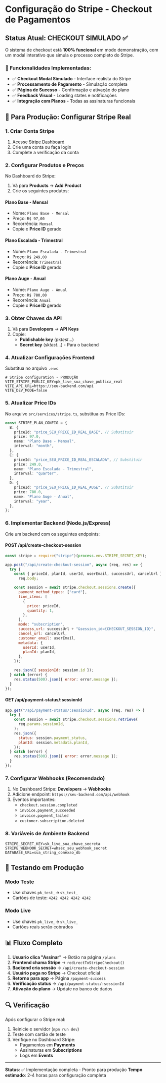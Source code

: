 # Configuração do Stripe - Checkout de Pagamentos

## Status Atual: CHECKOUT SIMULADO ✅

O sistema de checkout está **100% funcional** em modo demonstração, com um modal interativo que simula o processo completo do Stripe.

### 🎯 **Funcionalidades Implementadas:**

- ✅ **Checkout Modal Simulado** - Interface realista do Stripe
- ✅ **Processamento de Pagamento** - Simulação completa
- ✅ **Página de Sucesso** - Confirmação e ativação do plano
- ✅ **Feedback Visual** - Loading states e notificações
- ✅ **Integração com Planos** - Todas as assinaturas funcionais

## 🔧 **Para Produção: Configurar Stripe Real**

### 1. Criar Conta Stripe

1. Acesse [Stripe Dashboard](https://dashboard.stripe.com/)
2. Crie uma conta ou faça login
3. Complete a verificação da conta

### 2. Configurar Produtos e Preços

No Dashboard do Stripe:

1. Vá para **Products** → **Add Product**
2. Crie os seguintes produtos:

#### **Plano Base - Mensal**

- Nome: `Plano Base - Mensal`
- Preço: `R$ 97,00`
- Recorrência: `Mensal`
- Copie o **Price ID** gerado

#### **Plano Escalada - Trimestral**

- Nome: `Plano Escalada - Trimestral`
- Preço: `R$ 249,00`
- Recorrência: `Trimestral`
- Copie o **Price ID** gerado

#### **Plano Auge - Anual**

- Nome: `Plano Auge - Anual`
- Preço: `R$ 780,00`
- Recorrência: `Anual`
- Copie o **Price ID** gerado

### 3. Obter Chaves da API

1. Vá para **Developers** → **API Keys**
2. Copie:
   - **Publishable key** (pk*test*...)
   - **Secret key** (sk*test*...) - Para o backend

### 4. Atualizar Configurações Frontend

Substitua no arquivo `.env`:

```env
# Stripe configuration - PRODUÇÃO
VITE_STRIPE_PUBLIC_KEY=pk_live_sua_chave_publica_real
VITE_API_URL=https://seu-backend.com/api
VITE_DEV_MODE=false
```

### 5. Atualizar Price IDs

No arquivo `src/services/stripe.ts`, substitua os Price IDs:

```typescript
const STRIPE_PLAN_CONFIG = {
  B: {
    priceId: "price_SEU_PRICE_ID_REAL_BASE", // Substituir
    price: 97.0,
    name: "Plano Base - Mensal",
    interval: "month",
  },
  C: {
    priceId: "price_SEU_PRICE_ID_REAL_ESCALADA", // Substituir
    price: 249.0,
    name: "Plano Escalada - Trimestral",
    interval: "quarter",
  },
  D: {
    priceId: "price_SEU_PRICE_ID_REAL_AUGE", // Substituir
    price: 780.0,
    name: "Plano Auge - Anual",
    interval: "year",
  },
};
```

### 6. Implementar Backend (Node.js/Express)

Crie um backend com os seguintes endpoints:

#### **POST /api/create-checkout-session**

```javascript
const stripe = require("stripe")(process.env.STRIPE_SECRET_KEY);

app.post("/api/create-checkout-session", async (req, res) => {
  try {
    const { priceId, planId, userId, userEmail, successUrl, cancelUrl } =
      req.body;

    const session = await stripe.checkout.sessions.create({
      payment_method_types: ["card"],
      line_items: [
        {
          price: priceId,
          quantity: 1,
        },
      ],
      mode: "subscription",
      success_url: successUrl + "&session_id={CHECKOUT_SESSION_ID}",
      cancel_url: cancelUrl,
      customer_email: userEmail,
      metadata: {
        userId: userId,
        planId: planId,
      },
    });

    res.json({ sessionId: session.id });
  } catch (error) {
    res.status(500).json({ error: error.message });
  }
});
```

#### **GET /api/payment-status/:sessionId**

```javascript
app.get("/api/payment-status/:sessionId", async (req, res) => {
  try {
    const session = await stripe.checkout.sessions.retrieve(
      req.params.sessionId,
    );
    res.json({
      status: session.payment_status,
      planId: session.metadata.planId,
    });
  } catch (error) {
    res.status(500).json({ error: error.message });
  }
});
```

### 7. Configurar Webhooks (Recomendado)

1. No Dashboard Stripe: **Developers** → **Webhooks**
2. Adicione endpoint: `https://seu-backend.com/api/webhook`
3. Eventos importantes:
   - `checkout.session.completed`
   - `invoice.payment_succeeded`
   - `invoice.payment_failed`
   - `customer.subscription.deleted`

### 8. Variáveis de Ambiente Backend

```env
STRIPE_SECRET_KEY=sk_live_sua_chave_secreta
STRIPE_WEBHOOK_SECRET=whsec_seu_webhook_secret
DATABASE_URL=sua_string_conexao_db
```

## 🧪 **Testando em Produção**

### Modo Teste

- Use chaves `pk_test_` e `sk_test_`
- Cartões de teste: `4242 4242 4242 4242`

### Modo Live

- Use chaves `pk_live_` e `sk_live_`
- Cartões reais serão cobrados

## 📊 **Fluxo Completo**

1. **Usuario clica "Assinar"** → Botão na página `/plans`
2. **Frontend chama Stripe** → `redirectToStripeCheckout()`
3. **Backend cria sessão** → `/api/create-checkout-session`
4. **Usuário paga no Stripe** → Checkout oficial
5. **Retorno para app** → Página `/payment-success`
6. **Verificação status** → `/api/payment-status/:sessionId`
7. **Ativação do plano** → Update no banco de dados

## 🔍 **Verificação**

Após configurar o Stripe real:

1. Reinicie o servidor (`npm run dev`)
2. Teste com cartão de teste
3. Verifique no Dashboard Stripe:
   - Pagamentos em **Payments**
   - Assinaturas em **Subscriptions**
   - Logs em **Events**

---

**Status**: ✅ Implementação completa - Pronto para produção
**Tempo estimado**: 2-4 horas para configuração completa
